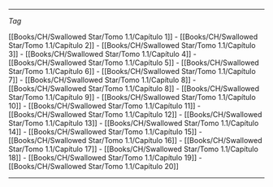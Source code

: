 
---

*Tag*

[[Books/CH/Swallowed Star/Tomo 1.1/Capítulo 1]] - [[Books/CH/Swallowed Star/Tomo 1.1/Capítulo 2]] - [[Books/CH/Swallowed Star/Tomo 1.1/Capítulo 3]] - [[Books/CH/Swallowed Star/Tomo 1.1/Capítulo 4]] - [[Books/CH/Swallowed Star/Tomo 1.1/Capítulo 5]] - [[Books/CH/Swallowed Star/Tomo 1.1/Capítulo 6]] - [[Books/CH/Swallowed Star/Tomo 1.1/Capítulo 7]] - [[Books/CH/Swallowed Star/Tomo 1.1/Capítulo 8]] - [[Books/CH/Swallowed Star/Tomo 1.1/Capítulo 8]] - [[Books/CH/Swallowed Star/Tomo 1.1/Capítulo 9]] - [[Books/CH/Swallowed Star/Tomo 1.1/Capítulo 10]] - [[Books/CH/Swallowed Star/Tomo 1.1/Capítulo 11]] - [[Books/CH/Swallowed Star/Tomo 1.1/Capítulo 12]] - [[Books/CH/Swallowed Star/Tomo 1.1/Capítulo 13]] - [[Books/CH/Swallowed Star/Tomo 1.1/Capítulo 14]] - [[Books/CH/Swallowed Star/Tomo 1.1/Capítulo 15]] - [[Books/CH/Swallowed Star/Tomo 1.1/Capítulo 16]] - [[Books/CH/Swallowed Star/Tomo 1.1/Capítulo 17]] - [[Books/CH/Swallowed Star/Tomo 1.1/Capítulo 18]] - [[Books/CH/Swallowed Star/Tomo 1.1/Capítulo 19]] - [[Books/CH/Swallowed Star/Tomo 1.1/Capítulo 20]]

---
